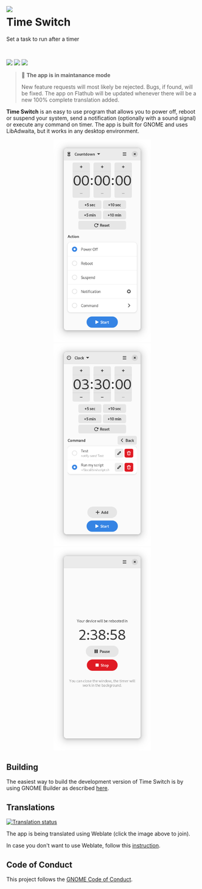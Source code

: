 <p><img src="data/icons/hicolor/scalable/apps/io.github.fsobolev.TimeSwitch.svg" width=128px align="left"><h1>Time Switch</h1>

Set a task to run after a timer</p>

<br/>

<a href="https://flathub.org/apps/details/io.github.fsobolev.TimeSwitch"><img src="https://flathub.org/assets/badges/flathub-badge-en.png" height=48px></a> 
<a href="https://aur.archlinux.org/packages/timeswitch-git"><img src="https://camo.githubusercontent.com/f4b1ed57afad4fc0cc6f7acbfdf76be7bebaa104563e1e756ba7b91095eec461/68747470733a2f2f692e696d6775722e636f6d2f3958416a6330482e706e67" height=48px></a>
<a href="https://matrix.to/#/#sable-burrow:matrix.org"><img src="https://camo.githubusercontent.com/870f80ce7fd32ac263ec68010d5ee1439e66ee11433858601680debf7f916d47/68747470733a2f2f692e696d6775722e636f6d2f6373496f72374f2e706e67" height=48px></a>

> 🚧 **The app is in maintanance mode**
>
> New feature requests will most likely be rejected. Bugs, if found, will be fixed. The app on Flathub will be updated whenever there will be a new 100% complete translation added.

**Time Switch** is an easy to use program that allows you to power off, reboot or suspend your system, send a notification (optionally with a sound signal) or execute any command on timer. The app is built for GNOME and uses LibAdwaita, but it works in any desktop environment.

<p align="center">
<img src="data/screenshots/main.png" width=256px>
<img src="data/screenshots/command.png" width=256px>
<img src="data/screenshots/running.png" width=256px>
</p>

## Building

The easiest way to build the development version of Time Switch is by using GNOME Builder as described [here](https://wiki.gnome.org/Newcomers/BuildProject).

## Translations

<a href="https://hosted.weblate.org/engage/timeswitch/">
<img src="https://hosted.weblate.org/widgets/timeswitch/-/88x31-white.png" alt="Translation status" />
</a>

The app is being translated using Weblate (click the image above to join).

In case you don't want to use Weblate, follow this [instruction](po/README.md).

## Code of Conduct

This project follows the [GNOME Code of Conduct](https://wiki.gnome.org/Foundation/CodeOfConduct).
